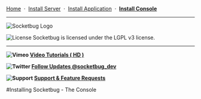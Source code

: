 [Home](https://github.com/manifestinteractive/socketbug/wiki)  &nbsp;&middot;&nbsp;  [Install Server](https://github.com/manifestinteractive/socketbug/wiki/Install-Server)  &nbsp;&middot;&nbsp;  [Install Application](https://github.com/manifestinteractive/socketbug/wiki/Install-Application)  &nbsp;&middot;&nbsp;  [__Install Console__](https://github.com/manifestinteractive/socketbug/wiki/Install-Console)

---

![Socketbug Logo](http://github.socketbug.com/logo.png "Socketbug - Remote Debugging using Socket.IO")

![License](http://github.socketbug.com/lgplv3.png "LGPL v3 license") Socketbug is licensed under the LGPL v3 license.

---

**![Vimeo ](http://github.socketbug.com/information.png) [ Video Tutorials ( HD )](http://www.vimeo.com/user7532036/videos)**

**![Twitter ](http://github.socketbug.com/twitter.png) [ Follow Updates @socketbug_dev](https://twitter.com/#!/socketbug_dev "Follow Socketbug on Twitter")**

**![Support ](http://github.socketbug.com/bug.png) [ Support & Feature Requests](http://socketbug.userecho.com/)**

#Installing Socketbug - The Console